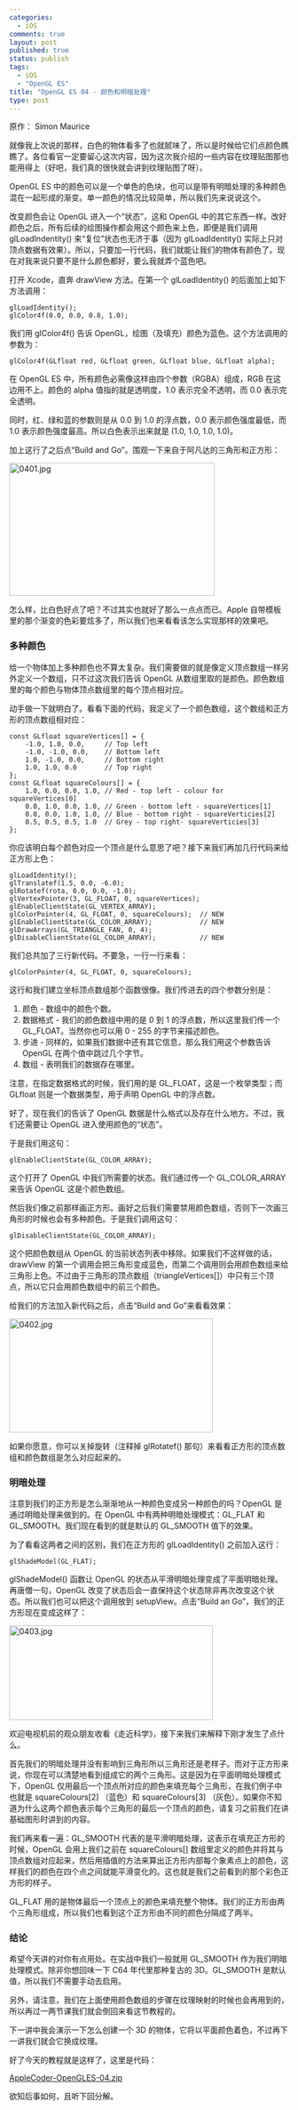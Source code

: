 ```yaml
--- 
categories: 
  - iOS
comments: true
layout: post
published: true
status: publish
tags: 
  - iOS
  - "OpenGL ES"
title: "OpenGL ES 04 - 颜色和明暗处理"
type: post
---
```

原作： Simon Maurice

就像我上次说的那样，白色的物体看多了也就腻味了，所以是时候给它们点颜色瞧瞧了。各位看官一定要留心这次内容，因为这次我介绍的一些内容在纹理贴图那也能用得上（好吧，我们真的很快就会讲到纹理贴图了呀）。

OpenGL ES 中的颜色可以是一个单色的色块，也可以是带有明暗处理的多种颜色混在一起形成的渐变。单一颜色的情况比较简单，所以我们先来说说这个。

改变颜色会让 OpenGL 进入一个“状态”，这和 OpenGL 中的其它东西一样。改好颜色之后，所有后续的绘图操作都会用这个颜色来上色，即便是我们调用 glLoadIndentity() 来“复位”状态也无济于事（因为 glLoadIdentity() 实际上只对顶点数据有效果）。所以，只要加一行代码，我们就能让我们的物体有颜色了。现在对我来说只要不是什么颜色都好，要么我就弄个蓝色吧。

打开 Xcode，直奔 drawView 方法。在第一个 glLoadIdentity() 的后面加上如下方法调用：



``` 
glLoadIdentity();
glColor4f(0.0, 0.0, 0.8, 1.0);
```



我们用 glColor4f() 告诉 OpenGL，绘图（及填充）颜色为蓝色。这个方法调用的参数为：



``` 
glColor4f(GLfloat red, GLfloat green, GLfloat blue, GLfloat alpha);
```



在 OpenGL ES 中，所有颜色必需像这样由四个参数（RGBA）组成，RGB 在这边用不上。颜色的 alpha 值指的就是透明度，1.0 表示完全不透明，而 0.0 表示完全透明。

同时，红、绿和蓝的参数则是从 0.0 到 1.0 的浮点数，0.0 表示颜色强度最低，而 1.0 表示颜色强度最高。所以白色表示出来就是 (1.0, 1.0, 1.0, 1.0)。

加上这行了之后点“Build and Go”。围观一下来自于阿凡达的三角形和正方形：

<img src="http://codeleaks.files.wordpress.com/2010/08/0401.jpg" alt="0401.jpg" title="0401.jpg" border="0" width="370" height="239">

怎么样，比白色好点了吧？不过其实也就好了那么一点点而已。Apple 自带模板里的那个渐变的色彩要炫多了，所以我们也来看看该怎么实现那样的效果吧。

<h3>多种颜色</h3>

给一个物体加上多种颜色也不算太复杂。我们需要做的就是像定义顶点数组一样另外定义一个数组，只不过这次我们告诉 OpenGL 从数组里取的是颜色。颜色数组里的每个颜色与物体顶点数组里的每个顶点相对应。

动手做一下就明白了。看看下面的代码，我定义了一个颜色数组，这个数组和正方形的顶点数组相对应：



``` 
const GLfloat squareVertices[] = {
	-1.0, 1.0, 0.0,		// Top left
	-1.0, -1.0, 0.0,	// Bottom left
	1.0, -1.0, 0.0,		// Bottom right
	1.0, 1.0, 0.0		// Top right
};
const GLfloat squareColours[] = {
	1.0, 0.0, 0.0, 1.0,	// Red - top left - colour for squareVertices[0]
	0.0, 1.0, 0.0, 1.0,	// Green - bottom left - squareVertices[1]
	0.0, 0.0, 1.0, 1.0,	// Blue - bottom right - squareVerticies[2]
	0.5, 0.5, 0.5, 1.0	// Grey - top right- squareVerticies[3]
};
```



你应该明白每个颜色对应一个顶点是什么意思了吧？接下来我们再加几行代码来给正方形上色：



``` 
glLoadIdentity();
glTranslatef(1.5, 0.0, -6.0);
glRotatef(rota, 0.0, 0.0, -1.0);
glVertexPointer(3, GL_FLOAT, 0, squareVertices);
glEnableClientState(GL_VERTEX_ARRAY);
glColorPointer(4, GL_FLOAT, 0, squareColours);	// NEW
glEnableClientState(GL_COLOR_ARRAY);		    // NEW
glDrawArrays(GL_TRIANGLE_FAN, 0, 4);
glDisableClientState(GL_COLOR_ARRAY);		    // NEW
```



我们总共加了三行新代码。不要急，一行一行来看：



``` 
glColorPointer(4, GL_FLOAT, 0, squareColours);
```



这行和我们建立坐标顶点数组那个函数很像。我们传进去的四个参数分别是：

<ol>
<li>颜色 - 数组中的颜色个数。</li>
	<li>数据格式 - 我们的颜色数组中用的是 0 到 1 的浮点数，所以这里我们传一个 GL_FLOAT。当然你也可以用 0 - 255 的字节来描述颜色。</li>
	<li>步进 - 同样的，如果我们数据中还有其它信息，那么我们用这个参数告诉 OpenGL 在两个值中跳过几个字节。</li>
	<li>数组 - 表明我们的数据存在哪里。</li>
</ol>注意，在指定数据格式的时候，我们用的是 GL_FLOAT，这是一个枚举类型；而 GLfloat 则是一个数据类型，用于声明 OpenGL 中的浮点数。

好了，现在我们的告诉了 OpenGL 数据是什么格式以及存在什么地方。不过，我们还需要让 OpenGL 进入使用颜色的“状态”。

于是我们用这句： 



``` 
glEnableClientState(GL_COLOR_ARRAY);
```



这个打开了 OpenGL 中我们所需要的状态。我们通过传一个 GL_COLOR_ARRAY 来告诉 OpenGL 这是个颜色数组。

然后我们像之前那样画正方形。画好之后我们需要禁用颜色数组，否则下一次画三角形的时候也会有多种颜色。于是我们调用这句：



``` 
glDisableClientState(GL_COLOR_ARRAY);
```



这个把颜色数组从 OpenGL 的当前状态列表中移除。如果我们不这样做的话，drawView 的第一个调用会把三角形变成蓝色，而第二个调用则会用颜色数组来给三角形上色。不过由于三角形的顶点数组（triangleVertices[]）中只有三个顶点，所以它只会用颜色数组中的前三个颜色。

给我们的方法加入新代码之后，点击“Build and Go”来看看效果：

<img src="http://codeleaks.files.wordpress.com/2010/08/0402.jpg" alt="0402.jpg" title="0402.jpg" border="0" width="367" height="205">

如果你愿意，你可以关掉旋转（注释掉 glRotatef() 那句）来看看正方形的顶点数组和颜色数组是怎么对应起来的。

<h3>明暗处理</h3>

注意到我们的正方形是怎么渐渐地从一种颜色变成另一种颜色的吗？OpenGL 是通过明暗处理来做到的。在 OpenGL 中有两种明暗处理模式：GL_FLAT 和 GL_SMOOTH。我们现在看到的就是默认的 GL_SMOOTH 值下的效果。

为了看看这两者之间的区别，我们在正方形的 glLoadIdentity() 之前加入这行：



``` 
glShadeModel(GL_FLAT);
```



glShadeModel() 函数让 OpenGL 的状态从平滑明暗处理变成了平面明暗处理。再唐僧一句，OpenGL 改变了状态后会一直保持这个状态除非再次改变这个状态。所以我们也可以把这个调用放到 setupView。点击“Build an Go”，我们的正方形现在变成这样了：

<img src="http://codeleaks.files.wordpress.com/2010/08/04031.jpg" alt="0403.jpg" title="0403.jpg" border="0" width="367" height="170">

欢迎电视机前的观众朋友收看《走近科学》，接下来我们来解释下刚才发生了点什么。

首先我们的明暗处理并没有影响到三角形所以三角形还是老样子。而对于正方形来说，你现在可以清楚地看到组成它的两个三角形。这是因为在平面明暗处理模式下，OpenGL 仅用最后一个顶点所对应的颜色来填充每个三角形，在我们例子中也就是 squareColours[2] （蓝色）和 squareColours[3] （灰色）。如果你不知道为什么这两个颜色表示每个三角形的最后一个顶点的颜色，请复习之前我们在讲基础图形时讲到的内容。

我们再来看一遍：GL_SMOOTH 代表的是平滑明暗处理，这表示在填充正方形的时候，OpenGL 会用上我们之前在 squareColours[] 数组里定义的颜色并将其与顶点数组对应起来，然后用插值的方法来算出正方形内部每个象素点上的颜色，这样我们的颜色在四个点之间就能平滑变化的。这也就是我们之前看到的那个彩色正方形的样子。

GL_FLAT 用的是物体最后一个顶点上的颜色来填充整个物体。我们的正方形由两个三角形组成，所以我们也看到这个正方形由不同的颜色分隔成了两半。

<h3>结论</h3>

希望今天讲的对你有点用处。在实战中我们一般就用 GL_SMOOTH 作为我们明暗处理模式。除非你想回味一下 C64 年代里那种复古的 3D。GL_SMOOTH 是默认值，所以我们不需要手动去启用。

另外，请注意，我们在上面使用颜色数组的步骤在纹理映射的时候也会再用到的，所以再过一两节课我们就会倒回来看这节教程的。

下一讲中我会演示一下怎么创建一个 3D 的物体，它将以平面颜色着色，不过再下一讲我们就会它换成纹理。

好了今天的教程就是这样了，这里是代码：

<a href="https://dl.dropbox.com/s/g7abtwvb3lu3wtk/AppleCoder-OpenGLES-04.zip?dl">AppleCoder-OpenGLES-04.zip</a>

欲知后事如何，且听下回分解。
